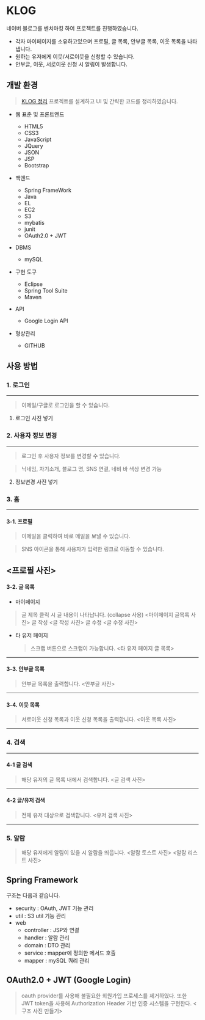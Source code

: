 # KLOG
네이버 블로그를 벤치마킹 하여 프로젝트를 진행하였습니다.

* 각자 마이페이지를 소유하고있으며 프로필, 글 목록, 안부글 목록, 이웃 목록을 나타냅니다.
* 원하는 유저에게 이웃/서로이웃을 신청할 수 있습니다.
* 안부글, 이웃, 서로이웃 신청 시 알림이 발생합니다.

##  개발 환경
>[KLOG 정리](https://hxnkys-page.notion.site/8d1bf03814274e3e8bc056e0e9b5bcb3)
>프로젝트를 설계하고 UI 및 간략한 코드를 정리하였습니다.
  - 웹 표준 및 프론트엔드
    - HTML5
    - CSS3
    - JavaScript
    - JQuery
    - JSON
    - JSP
    - Bootstrap
  - 백엔드
    - Spring FrameWork
    - Java
    - EL
    - EC2
    - S3
    - mybatis
    - junit
    - OAuth2.0 + JWT
  - DBMS
    - mySQL
    
  - 구현 도구
    - Eclipse
    - Spring Tool Suite
    - Maven
  - API
    - Google Login API
  - 형상관리
    - GITHUB

## 사용 방법

### 1. 로그인
------
> 이메일/구글로 로그인을 할 수 있습니다.

1. 로그인 사진 넣기

### 2. 사용자 정보 변경
----
> 로그인 후 사용자 정보를 변경할 수 있습니다.

> 닉네임, 자기소개, 블로그 명, SNS 연결, 네비 바 색상 변경 가능
2. 정보변경 사진 넣기

### 3. 홈
----
#### 3-1. 프로필
> 이메일을 클릭하여 바로 메일을 보낼 수 있습니다.

> SNS 아이콘을 통해 사용자가 입력한 링크로 이동할 수 있습니다.
	
<프로필 사진>
----
#### 3-2. 글 목록
* 마이페이지
 > 글 제목 클릭 시 글 내용이 나타납니다. (collapse 사용)
<마이페이지 글목록 사진>
> 글 작성
<글 작성 사진>
>글 수정
<글 수정 사진>
	

* 타 유저 페이지
	> 스크랩 버튼으로 스크랩이 가능합니다.
<타 유저 페이지 글 목록>

----
#### 3-3. 안부글 목록
> 안부글 목록을 출력합니다.
<안부글 사진>
---
#### 3-4. 이웃 목록
> 서로이웃 신청 목록과 이웃 신청 목록을 출력합니다.
<이웃 목록 사진>
----
### 4. 검색
----
#### 4-1 글 검색
> 해당 유저의 글 목록 내에서 검색합니다.
<글 검색 사진>
----
#### 4-2 글/유저 검색
> 전체 유저 대상으로 검색합니다.
<유저 검색 사진>
---
###  5. 알람
> 해당 유저에게 알림이 있을 시 알람을 띄웁니다.
<알람 토스트 사진>
<알람 리스트 사진>

##  Spring Framework
구조는 다음과 같습니다.

*  security : OAuth, JWT 기능 관리
* util : S3 util 기능 관리
* web
	* controller : JSP와 연결
	* handler : 알람 관리
	* domain : DTO 관리
	* service : mapper에 정의한 메서드 호출
	* mapper : mySQL 쿼리 관리

## OAuth2.0 + JWT (Google Login)
> oauth provider를 사용해 불필요한 회원가입 프로세스를 제거하였다. 또한 JWT token을 사용해 Authorization Header 기반 인증 시스템을 구현한다.
<구조 사진 만들기>
